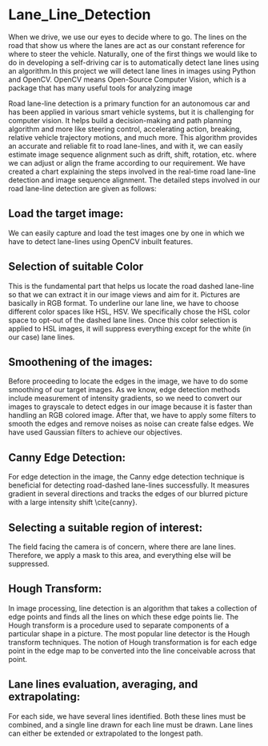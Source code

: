 # Lane_Line_Detection

When we drive, we use our eyes to decide where to go. The lines on the road that show us where the lanes are act as our constant reference for where to steer the vehicle. Naturally, one of the first things we would like to do in developing a self-driving car is to automatically detect lane lines using an algorithm.In this project we will detect lane lines in images using Python and OpenCV. OpenCV means Open-Source Computer Vision, which is a package that has many useful tools for analyzing image

Road lane-line detection is a primary function for an autonomous car and has been applied in various smart vehicle systems, but it is challenging for computer vision. It helps build a decision-making and path planning algorithm and more like steering control, accelerating action, breaking, relative vehicle trajectory motions, and much more. This algorithm provides an accurate and reliable fit to road lane-lines, and with it, we can easily estimate image sequence alignment such as drift, shift, rotation, etc. where we can adjust or align the frame according to our requirement. We have created a chart explaining the steps involved in the real-time road lane-line detection and image sequence alignment. The detailed steps involved in our road lane-line detection are given as follows:

## Load the target image:
We can easily capture and load the test images one by one in which we have to detect lane-lines using OpenCV inbuilt features.

## Selection of suitable Color

This is the fundamental part that helps us locate the road dashed lane-line so that we can extract it in our image views and aim for it. Pictures are basically in RGB format. To underline our lane line, we have to choose different color spaces like HSL, HSV. We specifically chose the HSL color space to opt-out of the dashed lane lines. Once this color selection is applied to HSL images, it will suppress everything except for the white (in our case) lane lines.

## Smoothening of the images:
Before proceeding to locate the edges in the image, we have to do some smoothing of our target images. As we know, edge detection methods include measurement of intensity gradients, so we need to convert our images to grayscale to detect edges in our image because it is faster than handling an RGB colored image. After that, we have to apply some filters to smooth the edges and remove noises as noise can create false edges. We have used Gaussian filters to achieve our objectives.

## Canny Edge Detection:
For edge detection in the image, the Canny edge detection technique is beneficial for detecting road-dashed lane-lines successfully. It measures gradient in several directions and tracks the edges of our blurred picture with a large intensity shift \cite{canny}.

## Selecting a suitable region of interest: 
The field facing the camera is of concern, where there are lane lines. Therefore, we apply a mask to this area, and everything else will be suppressed.

## Hough Transform:

In image processing, line detection is an algorithm that takes a collection of edge points and finds all the lines on which these edge points lie. The Hough transform is a procedure used to separate components of a particular shape in a picture. The most popular line detector is the Hough transform techniques. The notion of Hough transformation is for each edge point in the edge map to be converted into the line conceivable across that point.

## Lane lines evaluation, averaging, and extrapolating:
For each side, we have several lines identified. Both these lines must be combined, and a single line drawn for each line must be drawn. Lane lines can either be extended or extrapolated to the longest path.
